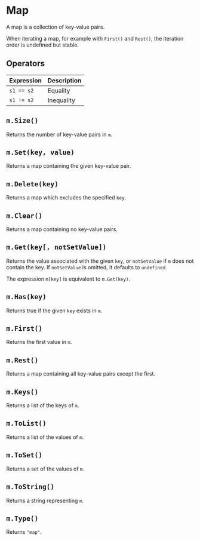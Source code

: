 # Map

 A map is a collection of key-value pairs.

 When iterating a map, for example with `First()` and `Rest()`, the iteration order is undefined but stable.

## Operators

| Expression | Description
| --- | ---
| `s1 == s2` | Equality
| `s1 != s2` | Inequality

## `m.Size()`

 Returns the number of key-value pairs in `m`.

## `m.Set(key, value)`

 Returns a map containing the given key-value pair.

## `m.Delete(key)`

 Returns a map which excludes the specified `key`.

## `m.Clear()`

 Returns a map containing no key-value pairs.

## `m.Get(key[, notSetValue])`

 Returns the value associated with the given `key`, or `notSetValue` if `m` does not contain the key. If `notSetValue` is omitted, it defaults to `undefined`.

 The expression `m[key]` is equivalent to `m.Get(key)`.

## `m.Has(key)`

 Returns true if the given `key` exists in `m`.

## `m.First()`
 Returns the first value in `m`.

## `m.Rest()`

 Returns a map containing all key-value pairs except the first.

## `m.Keys()`

 Returns a list of the keys of `m`.

## `m.ToList()`

 Returns a list of the values of `m`.

## `m.ToSet()`

 Returns a set of the values of `m`.

## `m.ToString()`

 Returns a string representing `m`.

## `m.Type()`

 Returns `"map"`.


